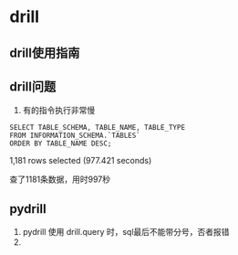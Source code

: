 # drill

## drill使用指南

## drill问题

1. 有的指令执行非常慢

   

```text
SELECT TABLE_SCHEMA, TABLE_NAME, TABLE_TYPE
FROM INFORMATION_SCHEMA.`TABLES`
ORDER BY TABLE_NAME DESC;
```

1,181 rows selected (977.421 seconds)

查了1181条数据，用时997秒

## pydrill

1. pydrill 使用 drill.query 时，sql最后不能带分号，否者报错
2. 

